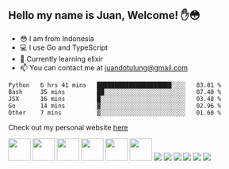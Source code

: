 ## Hello my name is Juan, Welcome! ✋😳

- 😳 I am from Indonesia
- 💻 I use Go and TypeScript
- 📖 Currently learning elixir
- 📫 You can contact me at juandotulung@gmail.com

<!--START_SECTION:waka-->
```text
Python   6 hrs 41 mins   █████████████████████░░░░   83.81 % 
Bash     35 mins         ██░░░░░░░░░░░░░░░░░░░░░░░   07.40 % 
JSX      16 mins         █░░░░░░░░░░░░░░░░░░░░░░░░   03.48 % 
Go       14 mins         ▓░░░░░░░░░░░░░░░░░░░░░░░░   02.96 % 
Other    7 mins          ▒░░░░░░░░░░░░░░░░░░░░░░░░   01.60 % 
```
<!--END_SECTION:waka-->

Check out my personal website [here](https://juanc.me)

[<img height="45" src="https://img.icons8.com/color/50/000000/golang.png"/>](https://icons8.com/icon/44442/golang)
[<img height="45" src="https://img.icons8.com/color/48/26e07f/nodejs.png"/>](https://icons8.com/icon/54087/nodejs)
[<img height="45" src="https://img.icons8.com/color/48/000000/javascript.png"/>](https://icons8.com/icon/108784/javascript)
[<img height="45" src="https://img.icons8.com/color/48/000000/typescript.png"/>](https://icons8.com/icon/uJM6fQYqDaZK/typescript)
[<img height="45" src="https://img.icons8.com/windows/32/26e07f/vuejs.png"/>](https://icons8.com/icon/3UzMbioJA7La/vuejs)
[<img height="45" src="https://img.icons8.com/plasticine/100/26e07f/react.png"/>](https://icons8.com/icon/NfbyHexzVEDk/react)
[<img src="https://img.icons8.com/officel/48/000000/php-logo.png"/>](https://icons8.com/icon/fAMVO_fuoOuC/php-logo)
[<img src="https://img.icons8.com/color/48/26e07f/postgreesql.png"/>](https://icons8.com/icon/38561/postgresql)
[<img src="https://img.icons8.com/color/48/000000/mysql-logo.png"/>](https://icons8.com/icon/UFXRpPFebwa2/mysql-logo)
[<img src="https://img.icons8.com/color/48/000000/mongodb.png"/>](https://icons8.com/icon/74402/mongodb)
[<img src="https://img.icons8.com/color/48/000000/redis.png"/>](https://icons8.com/icon/pHS3eRpynIRQ/redis)
[<img src="https://img.icons8.com/color/48/000000/docker.png"/>](https://icons8.com/icon/22813/docker)
